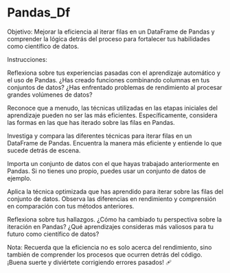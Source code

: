 # Pandas_Df
Objetivo: Mejorar la eficiencia al iterar filas en un DataFrame de Pandas y comprender la lógica detrás del proceso para fortalecer tus habilidades como científico de datos.

Instrucciones:

Reflexiona sobre tus experiencias pasadas con el aprendizaje automático y el uso de Pandas. ¿Has creado funciones combinando columnas en tus conjuntos de datos? ¿Has enfrentado problemas de rendimiento al procesar grandes volúmenes de datos?

Reconoce que a menudo, las técnicas utilizadas en las etapas iniciales del aprendizaje pueden no ser las más eficientes. Específicamente, considera las formas en las que has iterado sobre las filas en Pandas.

Investiga y compara las diferentes técnicas para iterar filas en un DataFrame de Pandas. Encuentra la manera más eficiente y entiende lo que sucede detrás de escena.

Importa un conjunto de datos con el que hayas trabajado anteriormente en Pandas. Si no tienes uno propio, puedes usar un conjunto de datos de ejemplo.

Aplica la técnica optimizada que has aprendido para iterar sobre las filas del conjunto de datos. Observa las diferencias en rendimiento y comprensión en comparación con tus métodos anteriores.

Reflexiona sobre tus hallazgos. ¿Cómo ha cambiado tu perspectiva sobre la iteración en Pandas? ¿Qué aprendizajes consideras más valiosos para tu futuro como científico de datos?

Nota: Recuerda que la eficiencia no es solo acerca del rendimiento, sino también de comprender los procesos que ocurren detrás del código. ¡Buena suerte y diviértete corrigiendo errores pasados! 🩹